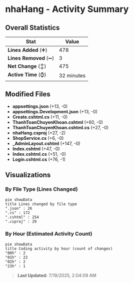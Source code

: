 # nhaHang - Activity Summary 

## Overall Statistics

| Stat                   | Value                                                             |
| ---------------------- | ----------------------------------------------------------------- |
| **Lines Added** (➕)   | 478                                          |
| **Lines Removed** (➖) | 3                                        |
| **Net Change** (↕)    | 475                |
| **Active Time** (⌚)   | 32 minutes |


## Modified Files
- **appsettings.json** (+13, -0)
- **appsettings.Development.json** (+13, -0)
- **Create.cshtml.cs** (+11, -0)
- **ThanhToanChuyenKhoan.cshtml** (+60, -0)
- **ThanhToanChuyenKhoan.cshtml.cs** (+27, -0)
- **nhaHang.csproj** (+27, -2)
- **ShopService.cs** (+6, -0)
- **_AdminLayout.cshtml** (+147, -0)
- **Index.cshtml** (+47, -0)
- **Index.cshtml.cs** (+51, -0)
- **Login.cshtml.cs** (+76, -1)

## Visualizations

### By File Type (Lines Changed)

```mermaid
pie showData
title Lines changed by file type
".json" : 26
".cs" : 172
".cshtml" : 254
".csproj" : 29
```

### By Hour (Estimated Activity Count)

```mermaid
pie showData
title Coding activity by hour (count of changes)
"00h" : 2
"01h" : 22
"02h" : 2
"23h" : 1
```


> **Last Updated:** 7/19/2025, 2:04:09 AM